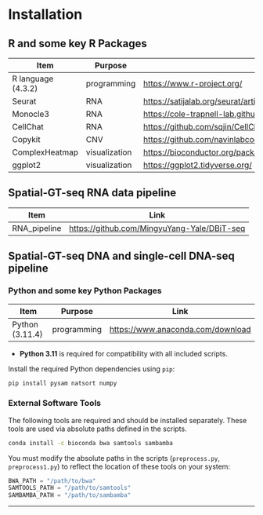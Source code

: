 # Installation

## R and some key R Packages

| Item               | Purpose       | Link                                                                     |
|--------------------|---------------|--------------------------------------------------------------------------|
| R language (4.3.2) | programming   | https://www.r-project.org/                                               |
| Seurat             | RNA           | https://satijalab.org/seurat/articles/install                            |
| Monocle3           | RNA           | https://cole-trapnell-lab.github.io/monocle3/                            |
| CellChat           | RNA           | https://github.com/sqjin/CellChat                                        |
| Copykit            | CNV           | https://github.com/navinlabcode/copykit                                  |
| ComplexHeatmap     | visualization | https://bioconductor.org/packages/release/bioc/html/ComplexHeatmap.html  |
| ggplot2            | visualization | https://ggplot2.tidyverse.org/                                           |




## Spatial-GT-seq RNA data pipeline

| Item         | Link                                                |
|--------------|-----------------------------------------------------|
| RNA_pipeline | https://github.com/MingyuYang-Yale/DBiT-seq         |




## Spatial-GT-seq DNA and single-cell DNA-seq pipeline

### Python and some key Python Packages

| Item            | Purpose      | Link                                                          |
|-----------------|--------------|---------------------------------------------------------------|
| Python (3.11.4) | programming  | https://www.anaconda.com/download                             |


* **Python 3.11** is required for compatibility with all included scripts.

Install the required Python dependencies using `pip`:

```bash
pip install pysam natsort numpy
```

### External Software Tools

The following tools are required and should be installed separately. These tools are used via absolute paths defined in the scripts.

```bash
conda install -c bioconda bwa samtools sambamba
```

You must modify the absolute paths in the scripts (`preprocess.py`, `preprocess1.py`) to reflect the location of these tools on your system:

```python
BWA_PATH = "/path/to/bwa"
SAMTOOLS_PATH = "/path/to/samtools"
SAMBAMBA_PATH = "/path/to/sambamba"
```

---
